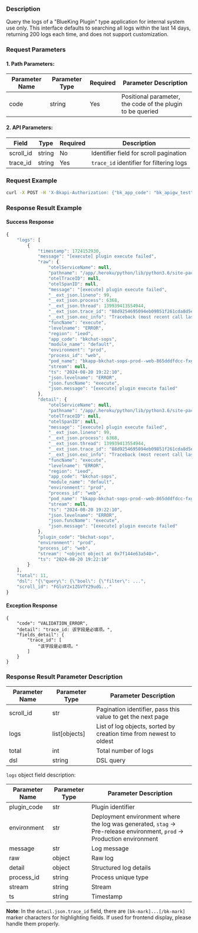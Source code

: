 ### Description
Query the logs of a "BlueKing Plugin" type application for internal system use only. This interface defaults to searching all logs within the last 14 days, returning 200 logs each time, and does not support customization.

### Request Parameters

#### 1. Path Parameters:
| Parameter Name | Parameter Type | Required | Parameter Description |
| -------------- | -------------- | -------- | --------------------- |
| code           | string         | Yes       | Positional parameter, the code of the plugin to be queried |

#### 2. API Parameters:
| Field     | Type   | Required | Description                                  |
| --------- | ------ | -------- | -------------------------------------------- |
| scroll_id | string | No       | Identifier field for scroll pagination       |
| trace_id  | string | Yes      | `trace_id` identifier for filtering logs     |

### Request Example
```bash
curl -X POST -H 'X-Bkapi-Authorization: {"bk_app_code": "bk_apigw_test", "bk_app_secret": "***"}' --insecure 'https://bkapi.example.com/api/bkpaas3/prod/system/bk_plugins/appid1/logs/?trace_id=1111'
```

### Response Result Example
#### Success Response
```javascript
{
    "logs": [
        {
            "timestamp": 1724152930,
            "message": "[execute] plugin execute failed",
            "raw": {
                "otelServiceName": null,
                "pathname": "/app/.heroku/python/lib/python3.6/site-packages/bk_plugin_framework/runtime/executor.py",
                "otelTraceID": null,
                "otelSpanID": null,
                "message": "[execute] plugin execute failed",
                "__ext_json.lineno": 99,
                "__ext_json.process": 6368,
                "__ext_json.thread": 139939413554944,
                "__ext_json.trace_id": "88d9254695094eb09851f261cda8d5e6",
                "__ext_json.exc_info": "Traceback (most recent call last):\n  File ...",
                "funcName": "execute",
                "levelname": "ERROR",
                "region": "ieod",
                "app_code": "bkchat-sops",
                "module_name": "default",
                "environment": "prod",
                "process_id": "web",
                "pod_name": "bkapp-bkchat-sops-prod--web-865dddfdcc-fxg8p",
                "stream": null,
                "ts": "2024-08-20 19:22:10",
                "json.levelname": "ERROR",
                "json.funcName": "execute",
                "json.message": "[execute] plugin execute failed"
            },
            "detail": {
                "otelServiceName": null,
                "pathname": "/app/.heroku/python/lib/python3.6/site-packages/bk_plugin_framework/runtime/executor.py",
                "otelTraceID": null,
                "otelSpanID": null,
                "message": "[execute] plugin execute failed",
                "__ext_json.lineno": 99,
                "__ext_json.process": 6368,
                "__ext_json.thread": 139939413554944,
                "__ext_json.trace_id": "88d9254695094eb09851f261cda8d5e6",
                "__ext_json.exc_info": "Traceback (most recent call last):\n ...",
                "funcName": "execute",
                "levelname": "ERROR",
                "region": "ieod",
                "app_code": "bkchat-sops",
                "module_name": "default",
                "environment": "prod",
                "process_id": "web",
                "pod_name": "bkapp-bkchat-sops-prod--web-865dddfdcc-fxg8p",
                "stream": null,
                "ts": "2024-08-20 19:22:10",
                "json.levelname": "ERROR",
                "json.funcName": "execute",
                "json.message": "[execute] plugin execute failed"
            },
            "plugin_code": "bkchat-sops",
            "environment": "prod",
            "process_id": "web",
            "stream": "<object object at 0x7f144e63a540>",
            "ts": "2024-08-20 19:22:10"
        }
    ],
    "total": 11,
    "dsl": "{\"query\": {\"bool\": {\"filter\": ...",
    "scroll_id": "FGluY2x1ZGVfY29udG..."
}
```

#### Exception Response
```
{
    "code": "VALIDATION_ERROR",
    "detail": "trace_id: 该字段是必填项。",
    "fields_detail": {
        "trace_id": [
            "该字段是必填项。"
        ]
    }
}
```

### Response Result Parameter Description
| Parameter Name | Parameter Type | Parameter Description                          |
| -------------- | -------------- | ---------------------------------------------- |
| scroll_id      | str            | Pagination identifier, pass this value to get the next page |
| logs           | list[objects]  | List of log objects, sorted by creation time from newest to oldest |
| total          | int            | Total number of logs                           |
| dsl            | string         | DSL query |

`logs` object field description:

| Parameter Name | Parameter Type | Parameter Description                          |
| -------------- | -------------- | ---------------------------------------------- |
| plugin_code    | str            | Plugin identifier                              |
| environment    | str            | Deployment environment where the log was generated, `stag` -> Pre-release environment, `prod` -> Production environment |
| message        | str            | Log message                                    |
| raw            | object         | Raw log                                        |
| detail         | object         | Structured log details                         |
| process_id     | string         | Process unique type                            |
| stream         | string         | Stream                                         |
| ts             | string         | Timestamp                                      |

**Note**: In the `detail.json.trace_id` field, there are `[bk-mark]...[/bk-mark]` marker characters for highlighting fields. If used for frontend display, please handle them properly.